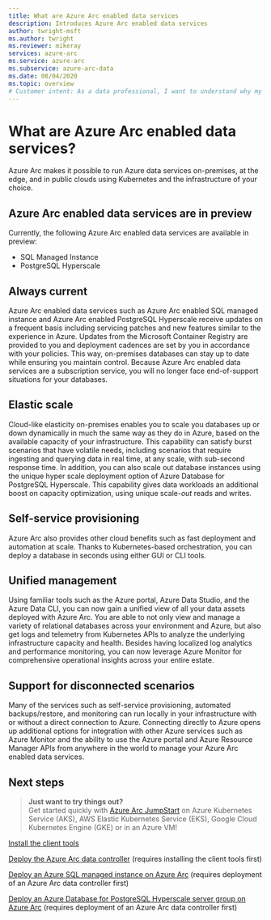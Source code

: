 ```yaml
---
title: What are Azure Arc enabled data services
description: Introduces Azure Arc enabled data services 
author: twright-msft
ms.author: twright
ms.reviewer: mikeray
services: azure-arc
ms.service: azure-arc
ms.subservice: azure-arc-data
ms.date: 08/04/2020
ms.topic: overview
# Customer intent: As a data professional, I want to understand why my solutions would benefit from running with Azure Arc enabled data services so that I can leverage the capability of the feature.
---
```


# What are Azure Arc enabled data services?

Azure Arc makes it possible to run Azure data services on-premises, at the edge, and in public clouds using Kubernetes and the infrastructure of your choice.

## Azure Arc enabled data services are in preview

Currently, the following Azure Arc enabled data services are available in preview:

- SQL Managed Instance
- PostgreSQL Hyperscale

## Always current

Azure Arc enabled data services such as Azure Arc enabled SQL managed instance and Azure Arc enabled PostgreSQL Hyperscale receive updates on a frequent basis including servicing patches and new features similar to the experience in Azure.  Updates from the Microsoft Container Registry are provided to you and deployment cadences are set by you in accordance with your policies. This way, on-premises databases can stay up to date while ensuring you maintain control.  Because Azure Arc enabled data services are a subscription service, you will no longer face end-of-support situations for your databases.

## Elastic scale

Cloud-like elasticity on-premises enables you to scale you databases up or down dynamically in much the same way as they do in Azure, based on the available capacity of your infrastructure. This capability can satisfy burst scenarios that have volatile needs, including scenarios that require ingesting and querying data in real time, at any scale, with sub-second response time. In addition, you can also scale out database instances using the unique hyper scale deployment option of Azure Database for PostgreSQL Hyperscale. This capability gives data workloads an additional boost on capacity optimization, using unique scale-*out* reads and writes.

## Self-service provisioning

Azure Arc also provides other cloud benefits such as fast deployment and automation at scale. Thanks to Kubernetes-based orchestration, you can deploy a database in seconds using either GUI or CLI tools.

## Unified management

Using familiar tools such as the Azure portal, Azure Data Studio, and the Azure Data CLI, you can now gain a unified view of all your data assets deployed with Azure Arc. You are able to not only view and manage a variety of relational databases across your environment and Azure, but also get logs and telemetry from Kubernetes APIs to analyze the underlying infrastructure capacity and health. Besides having localized log analytics and performance monitoring, you can now leverage Azure Monitor for comprehensive operational insights across your entire estate.

## Support for disconnected scenarios

Many of the services such as self-service provisioning, automated backups/restore, and monitoring can run locally in your infrastructure with or without a direct connection to Azure.  Connecting directly to Azure opens up additional options for integration with other Azure services such as Azure Monitor and the ability to use the Azure portal and Azure Resource Manager APIs from anywhere in the world to manage your Azure Arc enabled data services.

## Next steps

> **Just want to try things out?**  
> Get started quickly with [Azure Arc JumpStart](https://github.com/microsoft/azure_arc#azure-arc-enabled-data-services) on Azure Kubernetes Service (AKS), AWS Elastic Kubernetes Service (EKS), Google Cloud Kubernetes Engine (GKE) or in an Azure VM!

[Install the client tools](install-client-tools.md)

[Deploy the Azure Arc data controller](create-data-controller.md) (requires installing the client tools first)

[Deploy an Azure SQL managed instance on Azure Arc](create-sql-managed-instance.md) (requires deployment of an Azure Arc data controller first)

[Deploy an Azure Database for PostgreSQL Hyperscale server group on Azure Arc](create-postgresql-instances.md) (requires deployment of an Azure Arc data controller first)
